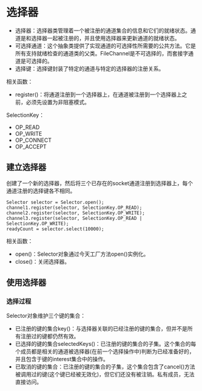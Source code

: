 # 选择器

- 选择器：选择器类管理着一个被注册的通道集合的信息和它们的就绪状态。通道是和选择器一起被注册的，并且使用选择器来更新通道的就绪状态。
- 可选择通道：这个抽象类提供了实现通道的可选择性所需要的公共方法。它是所有支持就绪检查的通道类的父类。FileChannel是不可选择的，而套接字通道是可选择的。
- 选择键：选择键封装了特定的通道与特定的选择器的注册关系。

相关函数：
- register()：将通道注册到一个选择器上，在通道被注册到一个选择器上之前，必须先设置为非阻塞模式。


SelectionKey：
- OP_READ
- OP_WRITE
- OP_CONNECT
- OP_ACCEPT

## 建立选择器

创建了一个新的选择器，然后将三个已存在的socket通道注册到选择器上，每个通道注册的选择键各不相同。

	Selector selector = Selector.open();
	channel1.register(selector, SelectionKey.OP_READ);
	channel2.register(selector, SelectionKey.OP_WRITE);
	channel3.register(selector, SelectionKey.OP_READ | SelectionKey.OP_WRITE);
	readyCount = selector.select(10000);

相关函数：
- open()：Selector对象通过今天工厂方法open()实例化。
- close()：关闭选择器。

## 使用选择器

### 选择过程

Selector对象维护三个键的集合：
- 已注册的键的集合key()：与选择器关联的已经注册的键的集合，但并不是所有注册过的键都仍然有效。
- 已选择的键的集合selectedKeys()：已注册的键的集合的子集。这个集合的每个成员都是相关的通道被选择器(在前一个选择操作中)判断为已经准备好的，并且包含于键的interest集合中的操作。
- 已取消的键的集合：已注册的键的集合的子集，这个集合包含了cancel()方法被调用过的键(这个键已经被无效化)，但它们还没有被注销。私有成员，无法直接访问。